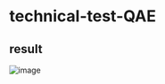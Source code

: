 ﻿# technical-test-QAE

## result
![image](https://user-images.githubusercontent.com/112541317/235894036-51750ee4-d3df-4e6c-b19e-cc9740f40509.png)
